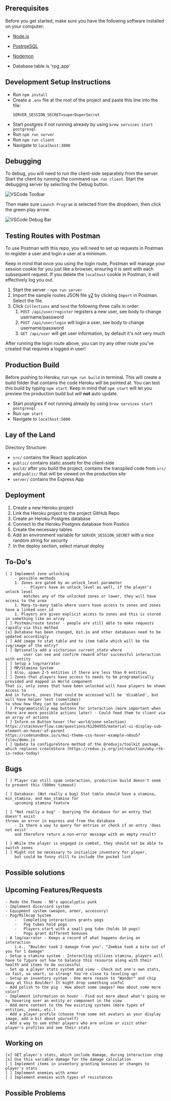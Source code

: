 ## Prerequisites

Before you get started, make sure you have the following software installed on your computer:

-   [Node.js](https://nodejs.org/en/)
-   [PostrgeSQL](https://www.postgresql.org/)
-   [Nodemon](https://nodemon.io/)

-   Database table is 'rpg_app'

## Development Setup Instructions

-   Run `npm install`
-   Create a `.env` file at the root of the project and paste this line into the file:
    ```
    SERVER_SESSION_SECRET=superDuperSecret
    ```
-   Start postgres if not running already by using `brew services start postgresql`
-   Run `npm run server`
-   Run `npm run client`
-   Navigate to `localhost:3000`

## Debugging

To debug, you will need to run the client-side separately from the server. Start the client by running the command `npm run client`. Start the debugging server by selecting the Debug button.

![VSCode Toolbar](documentation/images/vscode-toolbar.png)

Then make sure `Launch Program` is selected from the dropdown, then click the green play arrow.

![VSCode Debug Bar](documentation/images/vscode-debug-bar.png)

## Testing Routes with Postman

To use Postman with this repo, you will need to set up requests in Postman to register a user and login a user at a minimum.

Keep in mind that once you using the login route, Postman will manage your session cookie for you just like a browser, ensuring it is sent with each subsequent request. If you delete the `localhost` cookie in Postman, it will effectively log you out.

1. Start the server - `npm run server`
2. Import the sample routes JSON file [v2](./PostmanPrimeSoloRoutesv2.json) by clicking `Import` in Postman. Select the file.
3. Click `Collections` and `Send` the following three calls in order:
    1. `POST /api/user/register` registers a new user, see body to change username/password
    2. `POST /api/user/login` will login a user, see body to change username/password
    3. `GET /api/user` will get user information, by default it's not very much

After running the login route above, you can try any other route you've created that requires a logged in user!

## Production Build

Before pushing to Heroku, run `npm run build` in terminal. This will create a build folder that contains the code Heroku will be pointed at. You can test this build by typing `npm start`. Keep in mind that `npm start` will let you preview the production build but will **not** auto update.

-   Start postgres if not running already by using `brew services start postgresql`
-   Run `npm start`
-   Navigate to `localhost:5000`

## Lay of the Land

Directory Structure:

-   `src/` contains the React application
-   `public/` contains static assets for the client-side
-   `build/` after you build the project, contains the transpiled code from `src/` and `public/` that will be viewed on the production site
-   `server/` contains the Express App

## Deployment

1. Create a new Heroku project
1. Link the Heroku project to the project GitHub Repo
1. Create an Heroku Postgres database
1. Connect to the Heroku Postgres database from Postico
1. Create the necessary tables
1. Add an environment variable for `SERVER_SESSION_SECRET` with a nice random string for security
1. In the deploy section, select manual deploy

## To-Do's

    [ ] Implement zone unlocking
        - possible methods
        1. Zones are gated by an unlock_level parameter
            -  Players have an unlock_level as well, if the player's unlock level
            matches any of the unlocked zones or lower, they will have access to the area
        1. Many-to-many table where users have access to zones and zones have a linked user_id
        1. Players are given explicit access to zones and this is stored in something like an array
    [ ] Postman/route tester - people are still able to make requests rapidly via this method
    [x] Database has been changed, bit.io and other databases need to be updated accordingly
    [ ] Add image to stat table and to item table which will be the svg/image of the entry?
    [ ] Optionally add a victorious current_state where
            user can see and confirm reward after successful interaction with entity
    [ ] Setup a log/narrator
    [ ] MP/Stamina System
    [ ] Also, spawn 2-5 entities if there are less than 0 entities
    [ ] Zones that players have access to needs to be programatically provided and mapped in World component
    That is, only zones that have been unlocked will have players be shown access to
    And in future, zones that could be accessed will be 'disabled', but will have helper text (sometimes)
    to show how they can be unlocked
    [ ] Programatically map buttons for interaction (more important when there are more possible actions later) - Could feed them to client via an array of actions
    [ ] Inform on Button hover (for world/zone selection)
    https://stackoverflow.com/questions/61204955/material-ui-display-sub-element-on-hover-of-parent
    https://codesandbox.io/s/mui-theme-css-hover-example-n8ou5?file=/demo.js
    [ ] Update to configureStore method of the @reduxjs/toolkit package, which replaces createStore (https://redux.js.org/introduction/why-rtk-is-redux-today)

## Bugs

    [ ] Player can still spam interaction, production build doesn't seem to prevent this (500ms timeout)

    [ ] Database: (Not really a bug) Stat table should have a stamina, min_stamina, and max_stamina for
        upcoming stamina feature

    [ ] "Not really a bug" - Querying the database for an entry that doesn't exist
    throws an error in express and from the database
        - Is there a way to query for entries or check if an entry 'does not exist'
        and therefore return a non-error message with an empty result?

    [ ] While the player is engaged in combat, they should not be able to switch zones
    [ ] Might not be necessary to initialize inventory for player,
        but could be funny still to include the pocket lint

## Possible solutions

## Upcoming Features/Requests

    - Redo the Theme - 90's apocalyptic punk
    - Implement dice/card system
    - Equipment system (weapon, armor, accessory)
    - Pog/Milkcap System
        -   Completing interactions grants pogs
        -   Pog tubes hold pogs
        -   Players start with a small pog tube (holds 10 pogs)
        -   Pogs grant different bonuses
    - A log/narrator - Keeps a record of what happens during an interaction
        i.e., "Boulder took 2 damage from you", "Zombie took a bite out of you for 1 damage"
    - Setup a stamina system - Interacting utilizes stamina, players will have to figure out how to balance this resource along with their health and items to be successful
    - Set up a player stats system and view - Check out one's own stats, so fast, so smart, so strong! You're close to leveling up!
    - Setup an inventory system - One more reason to "Wander" and chip away at this Boulder! It might drop something useful
    - Add polish to the pig - How about some images? How about some more color?
    - Implement information on hover - Find out more about what's going on by hovering over an entity or component in the view
    - Add more content to the few existing systems (more types of entities, zones, etc.)
    - Add a player profile (choose from some set avatars as your display image, add a bit about yourself)
    - Add a way to see other players who are online or visit other player's profiles and see their stats

## Working on

    [x] GET player's stats, which include damage, during interaction step
    [x] Use this variable damage for the damage calculation
    [ ] Implement items in inventory granting bonuses or changes to player's stats
    [ ] Implement enemies with armor
    [ ] Implement enemies with types of resistances

## Possible Problems
